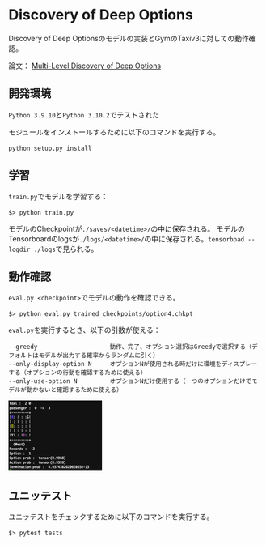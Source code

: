 # Discovery of Deep Options

Discovery of Deep Optionsのモデルの実装とGymのTaxiv3に対しての動作確認。

論文： [Multi-Level Discovery of Deep Options](https://arxiv.org/pdf/1703.08294.pdf)


## 開発環境

`Python 3.9.10`と`Python 3.10.2`でテストされた

モジュールをインストールするために以下のコマンドを実行する。

```
python setup.py install
```


## 学習

`train.py`でモデルを学習する：

```
$> python train.py
```

モデルのCheckpointが`./saves/<datetime>/`の中に保存される。
モデルのTensorboardのlogsが`./logs/<datetime>/`の中に保存される。`tensorboad --logdir ./logs`で見られる。


## 動作確認

`eval.py <checkpoint>`でモデルの動作を確認できる。

```
$> python eval.py trained_checkpoints/option4.chkpt
```

`eval.py`を実行するとき、以下の引数が使える：

```
--greedy                    動作、完了、オプション選択はGreedyで選択する（デフォルトはモデルが出力する確率からランダムに引く）
--only-display-option N     オプションNが使用される時だけに環境をディスプレーする（オプションの行動を確認するために使える）
--only-use-option N         オプションNだけ使用する（一つのオプションだけでモデルが動かないと確認するために使える）
```

![alt text](https://github.com/ghelia/prj-sie-autogameqa-ddo/blob/master/ddo-taxiv3.gif)


## ユニッテスト


ユニッテストをチェックするために以下のコマンドを実行する。

```
$> pytest tests
```
